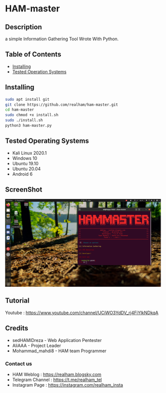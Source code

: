 
# HAM-master

## Description

a simple Information Gathering Tool Wrote With Python.


## Table of Contents
* [Installing](https://github.com/ali-moments/ham-master/blob/master/README.md#installing)
* [Tested Operation Systems](https://github.com/ali-moments/ham-master/blob/master/README.md#description)


## Installing

```bash
sudo apt install git
git clone https://github.com/realham/ham-master.git
cd ham-master
sudo chmod +x install.sh
sudo ./install.sh
python3 ham-master.py
```


## Tested Operating Systems 
- Kali Linux 2020.1
- Windows 10
- Ubuntu 19.10
- Ubuntu 20.04
- Android 6


## ScreenShot
![ScreenShot](https://raw.githubusercontent.com/ali-moments/ham-master/master/Screenshot%20of%20HAM-Master.png)


## Tutorial
Youtube : https://www.youtube.com/channel/UCiWO3YdDV_rj4FiYlkNDkqA


## Credits
-    sedHAMIDreza - Web Application Pentester
-    AliAAA - Project Leader
-    Mohammad_mahdi8 - HAM team Programmer



### Contact us
- HAM Weblog : https://realham.blogsky.com
- Telegram Channel : https://t.me/realham_tel
- Instagram Page : https://instagram.com/realham_insta
